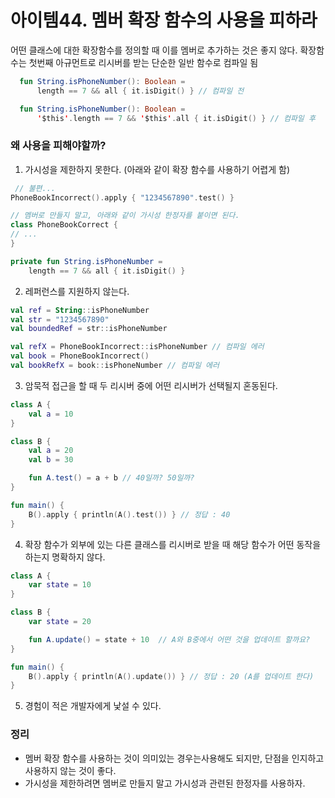 # 아이템44. 멤버 확장 함수의 사용을 피하라

어떤 클래스에 대한 확장함수를 정의할 때 이를 멤버로 추가하는 것은 좋지 않다. 확장함수는 첫번째 아규먼트로 리시버를 받는 단순한 일반 함수로 컴파일 됨

```kotlin
  fun String.isPhoneNumber(): Boolean = 
	  length == 7 && all { it.isDigit() } // 컴파일 전

  fun String.isPhoneNumber(): Boolean = 
	  '$this'.length == 7 && '$this'.all { it.isDigit() } // 컴파일 후
```



### 왜 사용을 피해야할까?

1. 가시성을 제한하지 못한다. (아래와 같이 확장 함수를 사용하기 어렵게 함)

```kotlin
 // 불편...
PhoneBookIncorrect().apply { "1234567890".test() }

// 멤버로 만들지 말고, 아래와 같이 가시성 한정자를 붙이면 된다.
class PhoneBookCorrect {
// ...
} 

private fun String.isPhoneNumber = 
	length == 7 && all { it.isDigit() }
```

2. 레퍼런스를 지원하지 않는다.

```kotlin
val ref = String::isPhoneNumber
val str = "1234567890"
val boundedRef = str::isPhoneNumber

val refX = PhoneBookIncorrect::isPhoneNumber // 컴파일 에러
val book = PhoneBookIncorrect() 
val bookRefX = book::isPhoneNumber // 컴파일 에러 
```

3. 암묵적 접근을 할 때 두 리시버 중에 어떤 리시버가 선택될지 혼동된다.

```kotlin
class A {
	val a = 10
}

class B {
	val a = 20
	val b = 30

	fun A.test() = a + b // 40일까? 50일까?
}

fun main() {    
	B().apply { println(A().test()) } // 정답 : 40
}
```

4. 확장 함수가 외부에 있는 다른 클래스를 리시버로 받을 때 해당 함수가 어떤 동작을 하는지 명확하지 않다.

```kotlin
class A {
	var state = 10
}

class B {
	var state = 20

	fun A.update() = state + 10  // A와 B중에서 어떤 것을 업데이트 할까요?
}

fun main() { 
	B().apply { println(A().update()) } // 정답 : 20 (A를 업데이트 한다)
}
```

5. 경험이 적은 개발자에게 낯설 수 있다.

### 정리

- 멤버 확장 함수를 사용하는 것이 의미있는 경우는사용해도 되지만, 단점을 인지하고 사용하지 않는 것이 좋다.
- 가시성을 제한하려면 멤버로 만들지 말고 가시성과 관련된 한정자를 사용하자.